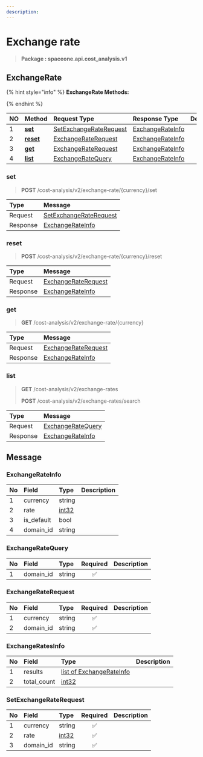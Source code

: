 ```yaml
---
description:  
---
```

# Exchange rate

>  **Package : spaceone.api.cost_analysis.v1**

## ExchangeRate

{% hint style="info" %}
**ExchangeRate Methods:**

{%  endhint %}


| NO |  Method | Request Type | Response Type | Description |
| :--- | :--- | :--- | :--- | :--- |
| 1 | [**set**](exchange-rate.md#set)|   [SetExchangeRateRequest](exchange-rate.md#setexchangeraterequest) |   [ExchangeRateInfo](exchange-rate.md#exchangerateinfo) |  |
| 2 | [**reset**](exchange-rate.md#reset)|   [ExchangeRateRequest](exchange-rate.md#exchangeraterequest) |   [ExchangeRateInfo](exchange-rate.md#exchangerateinfo) |  |
| 3 | [**get**](exchange-rate.md#get)|   [ExchangeRateRequest](exchange-rate.md#exchangeraterequest) |   [ExchangeRateInfo](exchange-rate.md#exchangerateinfo) |  |
| 4 | [**list**](exchange-rate.md#list)|   [ExchangeRateQuery](exchange-rate.md#exchangeratequery) |   [ExchangeRateInfo](exchange-rate.md#exchangerateinfo) |  | 
 

 
### set
> **POST** /cost-analysis/v2/exchange-rate/{currency}/set
>


| Type | Message |
| :--- | :--- |
| Request | [SetExchangeRateRequest](exchange-rate.md#setexchangeraterequest) |
| Response |  [ExchangeRateInfo](exchange-rate.md#exchangerateinfo)  |
 
 

 
### reset
> **POST** /cost-analysis/v2/exchange-rate/{currency}/reset
>


| Type | Message |
| :--- | :--- |
| Request | [ExchangeRateRequest](exchange-rate.md#exchangeraterequest) |
| Response |  [ExchangeRateInfo](exchange-rate.md#exchangerateinfo)  |
 
 

 
### get
> **GET** /cost-analysis/v2/exchange-rate/{currency}
>


| Type | Message |
| :--- | :--- |
| Request | [ExchangeRateRequest](exchange-rate.md#exchangeraterequest) |
| Response |  [ExchangeRateInfo](exchange-rate.md#exchangerateinfo)  |
 
 

 
### list
> **GET** /cost-analysis/v2/exchange-rates
>
> **POST** /cost-analysis/v2/exchange-rates/search



| Type | Message |
| :--- | :--- |
| Request | [ExchangeRateQuery](exchange-rate.md#exchangeratequery) |
| Response |  [ExchangeRateInfo](exchange-rate.md#exchangerateinfo)  |


## 

## Message

### ExchangeRateInfo
| No | Field | Type |  Description |
| :--- | :--- | :--- | :--- |
| 1 | currency |string | |
| 2 | rate |[int32](https://github.com/protocolbuffers/protobuf/blob/master/src/google/protobuf/type.proto) | |
| 3 | is_default |bool | |
| 4 | domain_id |string | |

### ExchangeRateQuery
| No | Field | Type | Required | Description |
| :--- | :--- | :--- | :---: | :--- |
| 1 | domain_id |string|✅| |

### ExchangeRateRequest
| No | Field | Type | Required | Description |
| :--- | :--- | :--- | :---: | :--- |
| 1 | currency |string|✅| |
| 2 | domain_id |string|✅| |

### ExchangeRatesInfo
| No | Field | Type |  Description |
| :--- | :--- | :--- | :--- |
| 1 | results |[list of ExchangeRateInfo](exchange-rate.md#exchangerateinfo) | |
| 2 | total_count |[int32](https://github.com/protocolbuffers/protobuf/blob/master/src/google/protobuf/type.proto) | |

### SetExchangeRateRequest
| No | Field | Type | Required | Description |
| :--- | :--- | :--- | :---: | :--- |
| 1 | currency |string|✅| |
| 2 | rate |[int32](https://github.com/protocolbuffers/protobuf/blob/master/src/google/protobuf/type.proto)|✅| |
| 3 | domain_id |string|✅| |
